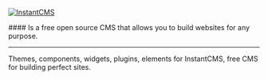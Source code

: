 <p>
  <a href="https://instantcms.ru">
    <img alt="InstantCMS" src="https://instantcms.ru/templates/icms/images/logo.svg" />
  </a>
</p>
#### Is a free open source CMS that allows you to build websites for any purpose.
<hr>

Themes, components, widgets, plugins, elements for InstantCMS, free CMS for building perfect sites.

